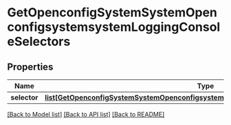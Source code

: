 # GetOpenconfigSystemSystemOpenconfigsystemsystemLoggingConsoleSelectors

## Properties
Name | Type | Description | Notes
------------ | ------------- | ------------- | -------------
**selector** | [**list[GetOpenconfigSystemSystemOpenconfigsystemsystemLoggingConsoleSelectorsSelector]**](GetOpenconfigSystemSystemOpenconfigsystemsystemLoggingConsoleSelectorsSelector.md) |  | [optional] 

[[Back to Model list]](../README.md#documentation-for-models) [[Back to API list]](../README.md#documentation-for-api-endpoints) [[Back to README]](../README.md)


